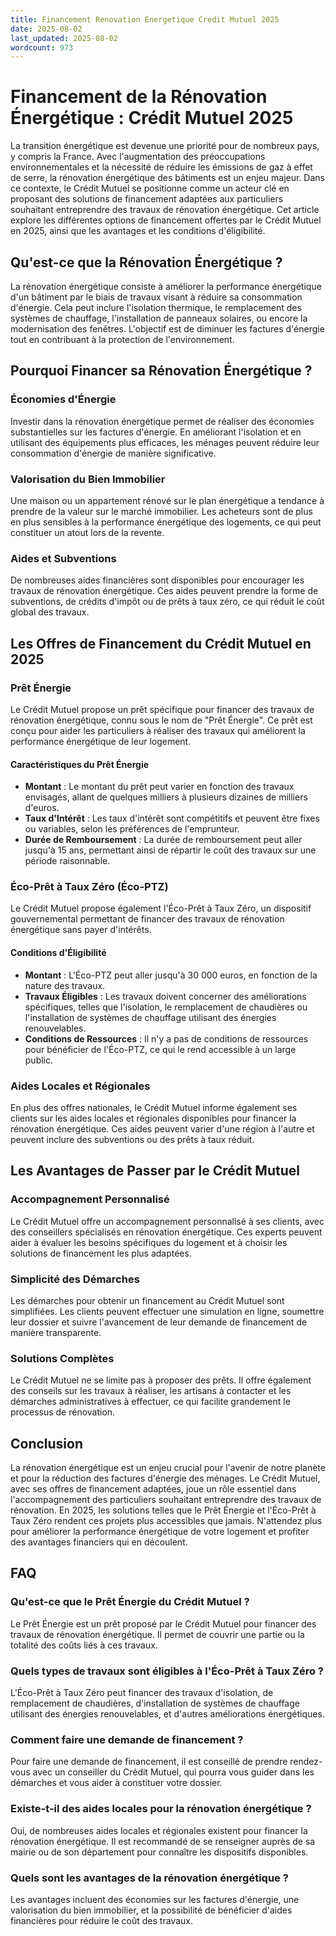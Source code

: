 ```yaml
---
title: Financement Renovation Energetique Credit Mutuel 2025
date: 2025-08-02
last_updated: 2025-08-02
wordcount: 973
---
```


# Financement de la Rénovation Énergétique : Crédit Mutuel 2025

La transition énergétique est devenue une priorité pour de nombreux pays, y compris la France. Avec l'augmentation des préoccupations environnementales et la nécessité de réduire les émissions de gaz à effet de serre, la rénovation énergétique des bâtiments est un enjeu majeur. Dans ce contexte, le Crédit Mutuel se positionne comme un acteur clé en proposant des solutions de financement adaptées aux particuliers souhaitant entreprendre des travaux de rénovation énergétique. Cet article explore les différentes options de financement offertes par le Crédit Mutuel en 2025, ainsi que les avantages et les conditions d'éligibilité.

## Qu'est-ce que la Rénovation Énergétique ?

La rénovation énergétique consiste à améliorer la performance énergétique d'un bâtiment par le biais de travaux visant à réduire sa consommation d'énergie. Cela peut inclure l'isolation thermique, le remplacement des systèmes de chauffage, l'installation de panneaux solaires, ou encore la modernisation des fenêtres. L'objectif est de diminuer les factures d'énergie tout en contribuant à la protection de l'environnement.

## Pourquoi Financer sa Rénovation Énergétique ?

### Économies d'Énergie

Investir dans la rénovation énergétique permet de réaliser des économies substantielles sur les factures d'énergie. En améliorant l'isolation et en utilisant des équipements plus efficaces, les ménages peuvent réduire leur consommation d'énergie de manière significative.

### Valorisation du Bien Immobilier

Une maison ou un appartement rénové sur le plan énergétique a tendance à prendre de la valeur sur le marché immobilier. Les acheteurs sont de plus en plus sensibles à la performance énergétique des logements, ce qui peut constituer un atout lors de la revente.

### Aides et Subventions

De nombreuses aides financières sont disponibles pour encourager les travaux de rénovation énergétique. Ces aides peuvent prendre la forme de subventions, de crédits d'impôt ou de prêts à taux zéro, ce qui réduit le coût global des travaux.

## Les Offres de Financement du Crédit Mutuel en 2025

### Prêt Énergie

Le Crédit Mutuel propose un prêt spécifique pour financer des travaux de rénovation énergétique, connu sous le nom de "Prêt Énergie". Ce prêt est conçu pour aider les particuliers à réaliser des travaux qui améliorent la performance énergétique de leur logement. 

#### Caractéristiques du Prêt Énergie

- **Montant** : Le montant du prêt peut varier en fonction des travaux envisagés, allant de quelques milliers à plusieurs dizaines de milliers d'euros.
- **Taux d'Intérêt** : Les taux d'intérêt sont compétitifs et peuvent être fixes ou variables, selon les préférences de l'emprunteur.
- **Durée de Remboursement** : La durée de remboursement peut aller jusqu'à 15 ans, permettant ainsi de répartir le coût des travaux sur une période raisonnable.

### Éco-Prêt à Taux Zéro (Éco-PTZ)

Le Crédit Mutuel propose également l'Éco-Prêt à Taux Zéro, un dispositif gouvernemental permettant de financer des travaux de rénovation énergétique sans payer d'intérêts.

#### Conditions d'Éligibilité

- **Montant** : L'Éco-PTZ peut aller jusqu'à 30 000 euros, en fonction de la nature des travaux.
- **Travaux Éligibles** : Les travaux doivent concerner des améliorations spécifiques, telles que l'isolation, le remplacement de chaudières ou l'installation de systèmes de chauffage utilisant des énergies renouvelables.
- **Conditions de Ressources** : Il n'y a pas de conditions de ressources pour bénéficier de l'Éco-PTZ, ce qui le rend accessible à un large public.

### Aides Locales et Régionales

En plus des offres nationales, le Crédit Mutuel informe également ses clients sur les aides locales et régionales disponibles pour financer la rénovation énergétique. Ces aides peuvent varier d'une région à l'autre et peuvent inclure des subventions ou des prêts à taux réduit.

## Les Avantages de Passer par le Crédit Mutuel

### Accompagnement Personnalisé

Le Crédit Mutuel offre un accompagnement personnalisé à ses clients, avec des conseillers spécialisés en rénovation énergétique. Ces experts peuvent aider à évaluer les besoins spécifiques du logement et à choisir les solutions de financement les plus adaptées.

### Simplicité des Démarches

Les démarches pour obtenir un financement au Crédit Mutuel sont simplifiées. Les clients peuvent effectuer une simulation en ligne, soumettre leur dossier et suivre l'avancement de leur demande de financement de manière transparente.

### Solutions Complètes

Le Crédit Mutuel ne se limite pas à proposer des prêts. Il offre également des conseils sur les travaux à réaliser, les artisans à contacter et les démarches administratives à effectuer, ce qui facilite grandement le processus de rénovation.

## Conclusion

La rénovation énergétique est un enjeu crucial pour l'avenir de notre planète et pour la réduction des factures d'énergie des ménages. Le Crédit Mutuel, avec ses offres de financement adaptées, joue un rôle essentiel dans l'accompagnement des particuliers souhaitant entreprendre des travaux de rénovation. En 2025, les solutions telles que le Prêt Énergie et l'Éco-Prêt à Taux Zéro rendent ces projets plus accessibles que jamais. N'attendez plus pour améliorer la performance énergétique de votre logement et profiter des avantages financiers qui en découlent.

## FAQ

### Qu'est-ce que le Prêt Énergie du Crédit Mutuel ?

Le Prêt Énergie est un prêt proposé par le Crédit Mutuel pour financer des travaux de rénovation énergétique. Il permet de couvrir une partie ou la totalité des coûts liés à ces travaux.

### Quels types de travaux sont éligibles à l'Éco-Prêt à Taux Zéro ?

L'Éco-Prêt à Taux Zéro peut financer des travaux d'isolation, de remplacement de chaudières, d'installation de systèmes de chauffage utilisant des énergies renouvelables, et d'autres améliorations énergétiques.

### Comment faire une demande de financement ?

Pour faire une demande de financement, il est conseillé de prendre rendez-vous avec un conseiller du Crédit Mutuel, qui pourra vous guider dans les démarches et vous aider à constituer votre dossier.

### Existe-t-il des aides locales pour la rénovation énergétique ?

Oui, de nombreuses aides locales et régionales existent pour financer la rénovation énergétique. Il est recommandé de se renseigner auprès de sa mairie ou de son département pour connaître les dispositifs disponibles.

### Quels sont les avantages de la rénovation énergétique ?

Les avantages incluent des économies sur les factures d'énergie, une valorisation du bien immobilier, et la possibilité de bénéficier d'aides financières pour réduire le coût des travaux.